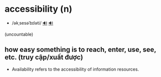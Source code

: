 # accessibility (n)

- /əkˌsesəˈbɪləti/ [🔊](https://www.oxfordlearnersdictionaries.com/media/english/uk_pron/a/acc/acces/accessibility__gb_1.mp3) [🔊](https://www.oxfordlearnersdictionaries.com/media/english/us_pron/a/acc/acces/accessibility__us_3.mp3)

(uncountable)

## how easy something is to reach, enter, use, see, etc. (truy cập/xuất được)

- Availability refers to the accessibility of information resources.
